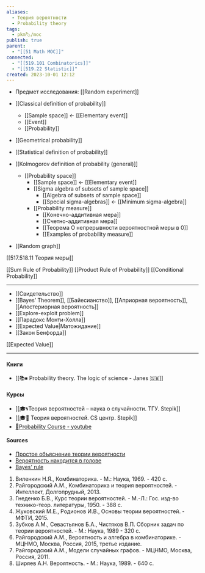 ```yaml
---
aliases:
  - Теория вероятности
  - Probability theory
tags:
  - pkm🏷/moc
publish: true
parent:
  - "[[51 Math MOC]]"
connected:
  - "[[519.101 Combinatorics]]"
  - "[[519.22 Statistic]]"
created: 2023-10-01 12:12
---
```

- Предмет исследования:  [[Random experiment]]

- [[Classical definition of probability]]
	- [[Sample space]] <- [[Elementary event]]
	- [[Event]]
	- [[Probability]]
- [[Geometrical probability]]
- [[Statistical definition of probability]]
- [[Kolmogorov definition of probability (general)]]
	- [[Probability space]]
		- [[Sample space]] <- [[Elementary event]]
		- [[Sigma algebra of subsets of sample space]]
			- [[Algebra of subsets of sample space]]
			- [[Special sigma-algebras]] <- [[Minimum sigma-algebra]]
		- [[Probability measure]]
			- [[Конечно-аддитивная мера]]
			- [[Счетно-аддитивная мера]]
			- [[Теорема О непрерывности вероятностной меры в 0]]
			- [[Examples of probability measure]]

- [[Random graph]]

[[517.518.11 Теория меры]]


[[Sum Rule of Probability]]
[[Product Rule of Probability]]
[[Conditional Probability]]

---

- [[Свидетельство]]
- [[Bayes’ Theorem]], [[Байесианство]], [[Априорная вероятность]], [[Апостериорная вероятность]]
- [[Explore-exploit problem]]
- [[Парадокс Монти-Холла]]
- [[Expected Value|Матожидание]]
- [[Закон Бенфорда]]

[[Expected Value]]

---
#### Книги
- [[📚⏹ Probability theory. The logic of science - Janes 🇬🇧]]

#### Курсы
- [[🎓🌀Теория вероятностей – наука о случайности. ТГУ. Stepik]]
- [[🎓🌰 Теория вероятностей. CS центр. Stepik]]
- [🎥Probability Course - youtube](https://www.youtube.com/channel/UCITVu6N08ljfYjuP98nXsLA/playlists)

#### Sources
- [Простое объяснение теории вероятности](https://habr.com/ru/post/408775/)
- [Вероятность находится в голове](https://lesswrong.ru/w/%D0%92%D0%B5%D1%80%D0%BE%D1%8F%D1%82%D0%BD%D0%BE%D1%81%D1%82%D1%8C_%D0%BD%D0%B0%D1%85%D0%BE%D0%B4%D0%B8%D1%82%D1%81%D1%8F_%D0%B2_%D0%B3%D0%BE%D0%BB%D0%BE%D0%B2%D0%B5)
- [Bayes' rule](https://arbital.com/p/bayes_rule/)



1. Виленкин Н.Я., Комбинаторика. - М.: Наука, 1969. - 420 с.  
2. Райгородский А.М., Комбинаторика и теория вероятностей. - Интеллект, Долгопрудный, 2013.  
3. Гнеденко Б.В., Курс теории вероятностей. - М.-Л.: Гос. изд-во технико-теор. литературы, 1950. - 388 с.  
4. Жуковский М.Е., Родионов И.В., Основы теории вероятностей. - МФТИ, 2015.  
5. Зубков А.М., Севастьянов Б.А., Чистяков В.П. Сборник задач по теории вероятностей. - М.: Наука, 1989 - 320 c.  
6. Райгородский А.М., Вероятность и алгебра в комбинаторике. - МЦНМО, Москва, Россия, 2015, третье издание.  
7. Райгородский А.М., Модели случайных графов. - МЦНМО, Москва, Россия, 2011.  
8. Ширяев А.Н. Вероятность. - М.: Наука, 1989. - 640 с.